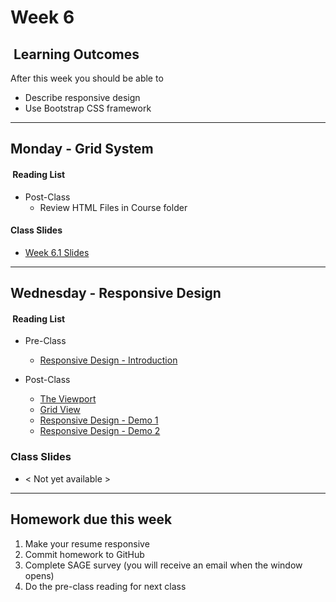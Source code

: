 # Week 6

## <i class="fa fa-star"></i>&nbsp;Learning Outcomes ###
After this week you should be able to 

- Describe responsive design
- Use Bootstrap CSS framework

---  
## Monday -  Grid System

#### <i class="fa fa-book"></i>&nbsp;Reading List ###

- Post-Class
    - Review HTML Files in Course folder

#### Class Slides 

- [Week 6.1 Slides](/slides/ist263-w6-1.pdf)

---  
## Wednesday -  Responsive Design

#### <i class="fa fa-book"></i>&nbsp;Reading List ###

- Pre-Class   
    - [Responsive Design - Introduction](https://www.w3schools.com/css/css_rwd_intro.asp)

- Post-Class
    - [The Viewport](https://www.w3schools.com/css/css_rwd_viewport.asp)
    - [Grid View](https://www.w3schools.com/css/css_rwd_grid.asp)
    - [Responsive Design - Demo 1](https://www.w3schools.com/w3css/tryw3css_templates_architect.htm)
    - [Responsive Design - Demo 2](https://www.w3schools.com/w3css/tryw3css_templates_architect.htm)

### Class Slides 
- &lt; Not yet available &gt;

---  

## Homework due this week ###
1. Make your resume responsive
4. Commit homework to GitHub
5. Complete SAGE survey (you will receive an email when the window opens)
6. Do the pre-class reading for next class
